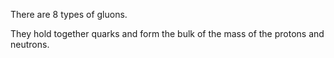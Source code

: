 There are 8 types of gluons.

They hold together quarks and form the bulk of the mass of the protons and neutrons.